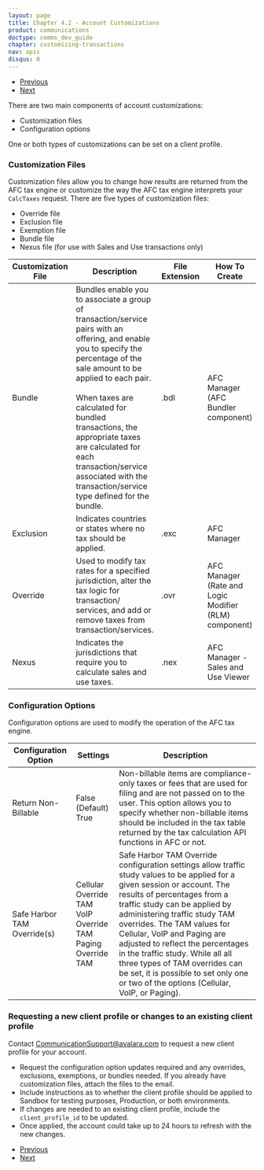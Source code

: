 ```yaml
---
layout: page
title: Chapter 4.2 - Account Customizations
product: communications
doctype: comms_dev_guide
chapter: customizing-transactions
nav: apis
disqus: 0
---
```


<ul class="pager">
  <li class="previous"><a href="/communications/dev-guide/customizing-transactions/client-profiles/"><i class="glyphicon glyphicon-chevron-left"></i>Previous</a></li>
  <li class="next"><a href="/communications/dev-guide/customizing-transactions/transaction-scenarios/">Next<i class="glyphicon glyphicon-chevron-right"></i></a></li>
</ul>

There are two main components of account customizations:
<ul class="dev-guide-list">
  <li>Customization files</li>
  <li>Configuration options</li>
</ul>

One or both types of customizations can be set on a client profile.

<h3>Customization Files</h3>
Customization files allow you to change how results are returned from the AFC tax engine or customize the way the AFC tax engine interprets your <code>CalcTaxes</code> request.  There are five types of customization files:
<ul class="dev-guide-list">
  <li>Override file</li>
  <li>Exclusion file</li>
  <li>Exemption file</li>
  <li>Bundle file</li>
  <li>Nexus file (for use with Sales and Use transactions only)</li>
</ul>

<div class="mobile-table">
  <table class="styled-table">
    <thead>
      <tr>
        <th>Customization File</th>
        <th>Description</th>
        <th>File Extension</th>
        <th>How To Create</th>
      </tr>
    </thead>
    <tbody>
      <tr>
        <td>Bundle</td>
        <td>Bundles enable you to associate a group of transaction/service pairs with an offering, and enable you to specify the percentage of the sale amount to be applied to each pair.
        <br/><br/>
        When taxes are calculated for bundled transactions, the appropriate taxes are calculated for each transaction/service associated with the transaction/service type defined for the bundle.</td>
        <td>.bdl</td>
        <td>AFC Manager (AFC Bundler component)</td>
      </tr>
      <tr>
        <td>Exclusion</td>
        <td>Indicates countries or states where no tax should be applied.</td>
        <td>.exc</td>
        <td>AFC Manager</td>
      </tr>
      <tr>
        <td>Override</td>
        <td>Used to modify tax rates for a specified jurisdiction, alter the tax logic for transaction/ services, and add or remove taxes from transaction/services.</td>
        <td>.ovr</td>
        <td>AFC Manager (Rate and Logic Modifier (RLM) component)</td>
      </tr>
      <tr>
        <td>Nexus</td>
        <td>Indicates the jurisdictions that require you to calculate sales and use taxes.</td>
        <td>.nex</td>
        <td>AFC Manager - Sales and Use Viewer</td>
      </tr>
    </tbody>
  </table>
</div>

<h3>Configuration Options</h3>
Configuration options are used to modify the operation of the AFC tax engine.
<div class="mobile-table">
  <table class="styled-table">
    <thead>
      <tr>
        <th>Configuration Option</th>
        <th>Settings</th>
        <th>Description</th>
      </tr>
    </thead>
    <tbody>
      <tr>
        <td>Return Non-Billable</td>
        <td>False (Default)
            <br/>
            True</td>
        <td>Non-billable items are compliance-only taxes or fees that are used for filing and are not passed on to the user. This option allows you to specify whether non-billable items should be included in the tax table returned by the tax calculation API functions in AFC or not.</td>
      </tr>
      <tr>
        <td>Safe Harbor TAM Override(s)</td>
        <td>Cellular Override TAM
            <br/>
            VoIP Override TAM
            <br/>
            Paging Override TAM</td>
        <td>Safe Harbor TAM Override configuration settings allow traffic study values to be applied for a given session or account.
The results of percentages from a traffic study can be applied by administering traffic study TAM overrides. The TAM values for Cellular, VoIP and Paging are adjusted to reflect the percentages in the traffic study.  While all all three types of TAM overrides can be set, it is possible to set only one or two of the options (Cellular, VoIP, or Paging).</td>
      </tr>
    </tbody>
  </table>
</div>


<h3>Requesting a new client profile or changes to an existing client profile</h3>
Contact <a class="dev-guide-link" href="mailto:CommunicationSupport@avalara.com">CommunicationSupport@avalara.com</a> to request a new client profile for your account.
<ul class="dev-guide-list">
  <li>Request the configuration option updates required and any overrides, exclusions, exemptions, or bundles needed.  If you already have customization files, attach the files to the email.</li>
  <li>Include instructions as to whether the client profile should be applied to Sandbox for testing purposes, Production, or both environments.</li>
  <li>If changes are needed to an existing client profile, include the <code>client_profile_id</code> to be updated.</li>
  <li>Once applied, the account could take up to 24 hours to refresh with the new changes.</li>
</ul>


<ul class="pager">
  <li class="previous"><a href="/communications/dev-guide/customizing-transactions/client-profiles/"><i class="glyphicon glyphicon-chevron-left"></i>Previous</a></li>
  <li class="next"><a href="/communications/dev-guide/customizing-transactions/transaction-scenarios/">Next<i class="glyphicon glyphicon-chevron-right"></i></a></li>
</ul>